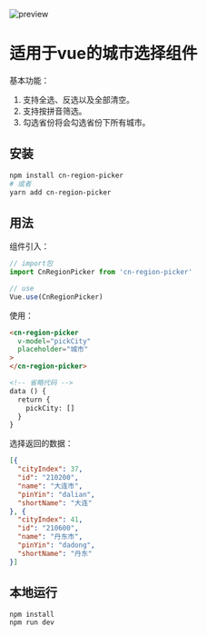 ![preview](https://images.vrm.cn/2018/12/05/preview.png)

# 适用于vue的城市选择组件

基本功能：
1. 支持全选、反选以及全部清空。
2. 支持按拼音筛选。
3. 勾选省份将会勾选省份下所有城市。

## 安装

``` bash
npm install cn-region-picker
# 或者
yarn add cn-region-picker
```
## 用法

组件引入：
```javascript
// import包
import CnRegionPicker from 'cn-region-picker'

// use
Vue.use(CnRegionPicker)
```

使用：
```html
<cn-region-picker
  v-model="pickCity"
  placeholder="城市"
>
</cn-region-picker>

<!-- 省略代码 -->
data () {
  return {
    pickCity: []
  }
}
```
选择返回的数据：
```json
[{
  "cityIndex": 37,
  "id": "210200",
  "name": "大连市",
  "pinYin": "dalian",
  "shortName": "大连"
}, {
  "cityIndex": 41,
  "id": "210600",
  "name": "丹东市",
  "pinYin": "dadong",
  "shortName": "丹东"
}]
```
## 本地运行

```bash
npm install
npm run dev
```
